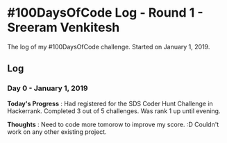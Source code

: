 # #100DaysOfCode Log - Round 1 - Sreeram Venkitesh

The log of my #100DaysOfCode challenge. Started on January 1, 2019.

## Log

### Day 0 - January 1, 2019

**Today's Progress** : Had registered for the SDS Coder Hunt Challenge in Hackerrank. Completed 3 out of 5 challenges. Was rank 1 up until evening. 

**Thoughts** : Need to code more tomorow to improve my score. :D Couldn't work on any other existing project.
